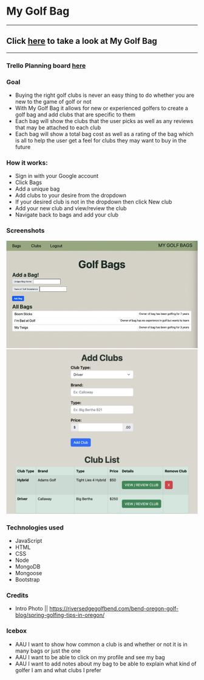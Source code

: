 # My Golf Bag

---

## Click [here](https://my-golf-bag.fly.dev/) to take a look at My Golf Bag
---
### Trello Planning board [here](https://trello.com/b/GELMIFxq/my-golf-bag) 

### Goal 
- Buying the right golf clubs is never an easy thing to do whether you are new to the game of golf or not
- With My Golf Bag it allows for new or experienced golfers to create a golf bag and add clubs that are specific to them 
- Each bag will show the clubs that the user picks as well as any reviews that may be attached to each club 
- Each bag will show a total bag cost as well as a rating of the bag which is all to help the user get a feel for clubs they may want to buy in the future

### How it works:
- Sign in with your Google account 
- Click Bags 
- Add a unique bag 
- Add clubs to your desire from the dropdown 
- If your desired club is not in the dropdown then click New club
- Add your new club and view/review the club 
- Navigate back to bags and add your club

### Screenshots
![bag index page](public/assets/Screenshot1.png)
![bag index page](public/assets/Screenshot2.png)


### Technologies used 
- JavaScript
- HTML
- CSS
- Node
- MongoDB
- Mongoose
- Bootstrap
### Credits
- Intro Photo || https://riversedgegolfbend.com/bend-oregon-golf-blog/spring-golfing-tips-in-oregon/

### Icebox
- AAU I want to show how common a club is and whether or not it is in many bags or just the one
- AAU I want to be able to click on my profile and see my bag
- AAU I want to add notes about my bag to be able to explain what kind of golfer I am and what clubs I prefer

